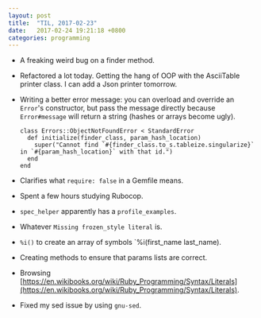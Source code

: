 ```yaml
---
layout: post
title:  "TIL, 2017-02-23"
date:   2017-02-24 19:21:18 +0800
categories: programming
---
```

- A freaking weird bug on a finder method.
- Refactored a lot today. Getting the hang of OOP with the AsciiTable printer class. I can add a Json printer tomorrow.
- Writing a better error message: you can overload and override an `Error`'s constructor, but pass the message directly because `Error#message` will return a string (hashes or arrays become ugly).

      class Errors::ObjectNotFoundError < StandardError
        def initialize(finder_class, param_hash_location)
          super("Cannot find `#{finder_class.to_s.tableize.singularize}` in `#{param_hash_location}` with that id.")
        end
      end

- Clarifies what `require: false` in a Gemfile means.
- Spent a few hours studying Rubocop.
- `spec_helper` apparently has a `profile_examples`.
- Whatever `Missing frozen_style literal` is.
- `%i()` to create an array of symbols `%i(first_name last_name).
- Creating methods to ensure that params lists are correct.
- Browsing [https://en.wikibooks.org/wiki/Ruby_Programming/Syntax/Literals](https://en.wikibooks.org/wiki/Ruby_Programming/Syntax/Literals).
- Fixed my sed issue by using `gnu-sed`.
